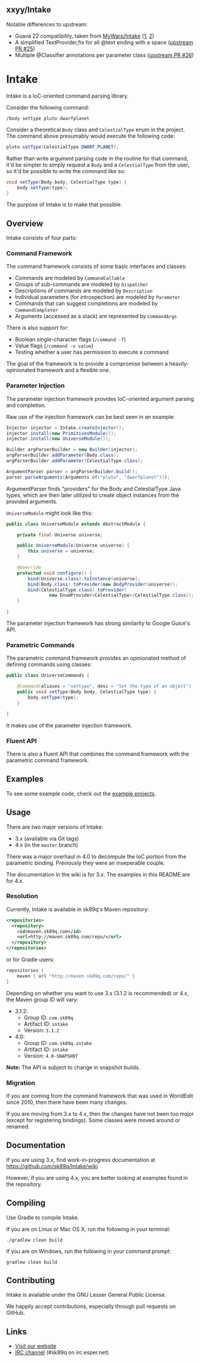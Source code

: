 ## xxyy/Intake

Notable differences to upstream:

 - Guava 22 compatibility, taken from
  [MyWarp/Intake](https://github.com/MyWarp/Intake)
  ([1](https://github.com/MyWarp/Intake/commit/c7b5e82696faf7901652acec529a261128e2068a),
  [2](https://github.com/MyWarp/Intake/commit/1277ebedd0f95a47ad9aef4bcca40381f2e044eb))
 - A simplified TextProvider,fix for all @text ending with a space
   ([upstream PR #25](https://github.com/EngineHub/Intake/pull/25))
 - Multiple @Classifier annotations per parameter class
   ([upstream PR #26](https://github.com/EngineHub/Intake/pull/26))

# Intake

Intake is a IoC-oriented command parsing library.

Consider the following command:

```
/body settype pluto dwarfplanet
```

Consider a theoretical `Body` class and `CelestialType` enum in the project. The command above presumably would execute the following code:

```java
pluto.setType(CelestialType.DWARF_PLANET);
```

Rather than write argument parsing code in the routine for that command, it'd be simpler to simply request a `Body` and a `CelestialType` from the user, so it'd be possible to write the command like so:

```java
void setType(Body body, CelestialType type) {
	body.setType(type);
}
```

The purpose of Intake is to make that possible.

## Overview

Intake consists of four parts:

### Command Framework

The command framework consists of some basic interfaces and classes:

* Commands are modeled by `CommandCallable`
* Groups of sub-commands are modeled by `Dispatcher`
* Descriptions of commands are modeled by `Description`
* Individual parameters (for introspection) are modeled by `Parameter`
* Commands that can suggest completions are modeled by `CommandCompleter`
* Arguments (accessed as a stack) are represented by `CommandArgs`

There is also support for:

* Boolean single-character flags (`/command -f`)
* Value flags (`/command -v value`)
* Testing whether a user has permission to execute a command

The goal of the framework is to provide a compromise between a heavily-opinionated framework and a flexible one.

### Parameter Injection

The parameter injection framework provides IoC-oriented argument parsing and completion.

Raw use of the injection framework can be best seen in an example:

```java
Injector injector = Intake.createInjector();
injector.install(new PrimitivesModule());
injector.install(new UniverseModule());

Builder argParserBuilder = new Builder(injector);
argParserBuilder.addParameter(Body.class);
argParserBuilder.addParameter(CelestialType.class);

ArgumentParser parser = argParserBuilder.build();
parser.parseArguments(Arguments.of("pluto", "dwarfplanet")));
```

ArgumentParser finds "providers" for the Body and CelestialType Java types, which are then later utilized to create object instances from the provided arguments.

`UniverseModule` might look like this:

```java
public class UniverseModule extends AbstractModule {

    private final Universe universe;

    public UniverseModule(Universe universe) {
        this.universe = universe;
    }

    @Override
    protected void configure() {
        bind(Universe.class).toInstance(universe);
        bind(Body.class).toProvider(new BodyProvider(universe));
        bind(CelestialType.class).toProvider(
				new EnumProvider<CelestialType>(CelestialType.class));
    }

}
```

The parameter injection framework has strong similarity to Google Guice's API.

### Parametric Commands

The parametric command framework provides an opinionated method of defining commands using classes:

```java
public class UniverseCommands {

    @Command(aliases = "settype", desc = "Set the type of an object")
    public void setType(Body body, CelestialType type) {
        body.setType(type);
    }

}
```

It makes use of the parameter injection framework.

### Fluent API

There is also a fluent API that combines the command framework with the parametric command framework.


## Examples

To see some example code, check out the [example projects](intake-example/src/main/java/com/sk89q/intake/example).

## Usage

There are two major versions of Intake:

* 3.x (available via Git tags)
* 4.x (in the `master` branch)

There was a major overhaul in 4.0 to decompule the IoC portion from the parametric binding. Previously they were an inseperable couple.

The documentation in the wiki is for 3.x. The examples in this README are for 4.x.

### Resolution

Currently, Intake is available in sk89q's Maven repository:

```xml
<repositories>
  <repository>
    <id>maven.sk89q.com</id>
    <url>http://maven.sk89q.com/repo/</url>
  </repository>
</repositories>
```

or for Gradle users:

```groovy
repositories {
    maven { url "http://maven.sk89q.com/repo/" }
}
```

Depending on whether you want to use 3.x (3.1.2 is recommended) or 4.x, the Maven group ID will vary:

* 3.1.2:
	* Group ID: `com.sk89q`
	* Artifact ID: `intake`
	* Version: `3.1.2`
* 4.0:
	* Group ID: `com.sk89q.intake`
	* Artifact ID: `intake`
	* Version: `4.0-SNAPSHOT`

**Note:** The API is subject to change in snapshot builds.

### Migration

If you are coming from the command framework that was used in WorldEdit since 2010, then there have been many changes.

If you are moving from 3.x to 4.x, then the changes have not been too major (except for registering bindings). Some classes were moved around or renamed.

## Documentation

If you are using 3.x, find work-in-progress documentation at https://github.com/sk89q/Intake/wiki

However, if you are using 4.x, you are better looking at examples found in the repository.

## Compiling

Use Gradle to compile Intake.

If you are on Linux or Mac OS X, run the following in your terminal:

    ./gradlew clean build

If you are on Windows, run the following in your command prompt:

    gradlew clean build

## Contributing

Intake is available under the GNU Lesser General Public License.

We happily accept contributions, especially through pull requests on GitHub.

## Links

* [Visit our website](http://www.enginehub.org/)
* [IRC channel](http://skq.me/irc/irc.esper.net/sk89q/) (#sk89q on irc.esper.net)